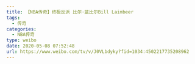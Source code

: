 ```yaml
---
title: 【NBA传奇】终极反派 比尔·蓝比尔Bill Laimbeer
tags:
  - 传奇
categories:
  - NBA传奇
type: weibo
date: 2020-05-08 07:52:48
url: https://www.weibo.com/tv/v/J0VLbdyky?fid=1034:4502217735208962
---
```


<!-- more -->